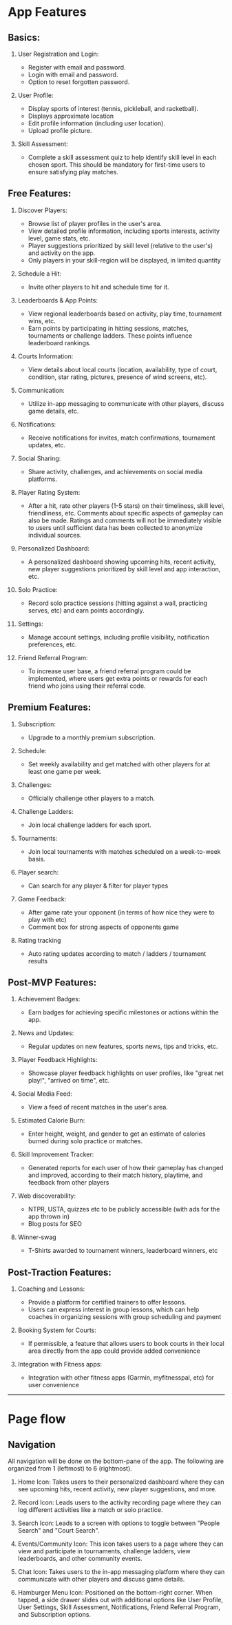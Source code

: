 # App Features

## Basics:

1. User Registration and Login:
    - Register with email and password.
    - Login with email and password.
    - Option to reset forgotten password.

2. User Profile:
    - Display sports of interest (tennis, pickleball, and racketball).
    - Displays approximate location
    - Edit profile information (including user location).
    - Upload profile picture.

3. Skill Assessment:
    - Complete a skill assessment quiz to help identify skill level in each chosen sport. This should be mandatory for first-time users to ensure satisfying play matches.

## Free Features:

1. Discover Players:
    - Browse list of player profiles in the user's area.
    - View detailed profile information, including sports interests, activity level, game stats, etc.
    - Player suggestions prioritized by skill level (relative to the user's) and activity on the app.
    - Only players in your skill-region will be displayed, in limited quantity

2. Schedule a Hit:
    - Invite other players to hit and schedule time for it.

3. Leaderboards & App Points:
    - View regional leaderboards based on activity, play time, tournament wins, etc.
    - Earn points by participating in hitting sessions, matches, tournaments or challenge ladders. These points influence leaderboard rankings.

4. Courts Information:
    - View details about local courts (location, availability, type of court, condition, star rating, pictures, presence of wind screens, etc).

5. Communication:
    - Utilize in-app messaging to communicate with other players, discuss game details, etc.

6. Notifications:
    - Receive notifications for invites, match confirmations, tournament updates, etc.

7. Social Sharing:
    - Share activity, challenges, and achievements on social media platforms.

8. Player Rating System:
    - After a hit, rate other players (1-5 stars) on their timeliness, skill level, friendliness, etc. Comments about specific aspects of gameplay can also be made. Ratings and comments will not be immediately visible to users until sufficient data has been collected to anonymize individual sources.

9. Personalized Dashboard:
    - A personalized dashboard showing upcoming hits, recent activity, new player suggestions prioritized by skill level and app interaction, etc.

10. Solo Practice:
    - Record solo practice sessions (hitting against a wall, practicing serves, etc) and earn points accordingly.

11. Settings:
    - Manage account settings, including profile visibility, notification preferences, etc.

12. Friend Referral Program:
    - To increase user base, a friend referral program could be implemented, where users get extra points or rewards for each friend who joins using their referral code.

## Premium Features:

1. Subscription:
    - Upgrade to a monthly premium subscription.

2. Schedule:
    - Set weekly availability and get matched with other players for at least one game per week.

3. Challenges:
    - Officially challenge other players to a match.

4. Challenge Ladders:
    - Join local challenge ladders for each sport.

5. Tournaments:
    - Join local tournaments with matches scheduled on a week-to-week basis.

6. Player search:
    - Can search for any player & filter for player types

7. Game Feedback:
    - After game rate your opponent (in terms of how nice they were to play with etc)
    - Comment box for strong aspects of opponents game

8. Rating tracking
    - Auto rating updates according to match / ladders / tournament results

## Post-MVP Features:

1. Achievement Badges:
    - Earn badges for achieving specific milestones or actions within the app.

2. News and Updates:
    - Regular updates on new features, sports news, tips and tricks, etc.

3. Player Feedback Highlights:
    - Showcase player feedback highlights on user profiles, like "great net play!", "arrived on time", etc.

4. Social Media Feed:
    - View a feed of recent matches in the user's area.

5. Estimated Calorie Burn:
    - Enter height, weight, and gender to get an estimate of calories burned during solo practice or matches.

6. Skill Improvement Tracker:
    - Generated reports for each user of how their gameplay has changed and improved, according to their match history, playtime, and feedback from other players

7. Web discoverability:
    - NTPR, USTA, quizzes etc to be publicly accessible (with ads for the app thrown in)
    - Blog posts for SEO

8. Winner-swag
    - T-Shirts awarded to tournament winners, leaderboard winners, etc

## Post-Traction Features:

1. Coaching and Lessons:
    - Provide a platform for certified trainers to offer lessons.
    - Users can express interest in group lessons, which can help coaches in organizing sessions with group scheduling and payment

2. Booking System for Courts:
    - If permissible, a feature that allows users to book courts in their local area directly from the app could provide added convenience

3. Integration with Fitness apps:
    - Integration with other fitness apps (Garmin, myfitnesspal, etc) for user convenience

---

# Page flow

## Navigation

All navigation will be done on the bottom-pane of the app. The following are organized from 1 (leftmost) to 6 (rightmost).

1. Home Icon:
    Takes users to their personalized dashboard where they can see upcoming hits, recent activity, new player suggestions, and more.

2. Record Icon:
    Leads users to the activity recording page where they can log different activities like a match or solo practice.

3. Search Icon:
    Leads to a screen with options to toggle between "People Search" and "Court Search".

4. Events/Community Icon:
    This icon takes users to a page where they can view and participate in tournaments, challenge ladders, view leaderboards, and other community events.

5. Chat Icon:
    Takes users to the in-app messaging platform where they can communicate with other players and discuss game details.

6. Hamburger Menu Icon:
    Positioned on the bottom-right corner. When tapped, a side drawer slides out with additional options like User Profile, User Settings, Skill Assessment, Notifications, Friend Referral Program, and Subscription options.
